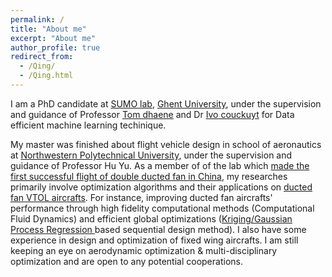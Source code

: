 ```yaml
---
permalink: /
title: "About me"
excerpt: "About me"
author_profile: true
redirect_from: 
  - /Qing/
  - /Qing.html
---
```

I am a PhD candidate at [SUMO lab](http://sumo.intec.ugent.be/), [Ghent University](https://www.ugent.be/en), under the supervision and guidance of Professor [Tom dhaene](http://sumo.intec.ugent.be/tdhaene) and Dr [Ivo couckuyt](http://sumo.intec.ugent.be/icouckuy) for Data efficient machine learning techinique. 

My master was finished about flight vehicle design in school of aeronautics at [Northwestern Polytechnical University](http://en.nwpu.edu.cn/), under the supervision and guidance of Professor Hu Yu. As a member of of the lab which [made the first successful flight of double ducted fan in China](http://www.miit.gov.cn/n1146290/n1146402/n1146445/c5637908/content.html), my researches primarily involve optimization algorithms and their applications on [ducted fan VTOL aircrafts](https://en.wikipedia.org/wiki/Ducted_fan). For instance, improving ducted fan aircrafts' performance through high fidelity computational methods (Computational Fluid Dynamics) and efficient global optimizations ([Kriging/Gaussian Process Regression ](https://en.wikipedia.org/wiki/Kriging) based sequential design method).  I also have some experience in design and optimization of fixed wing aircrafts. I am still keeping an eye on aerodynamic optimization & multi-disciplinary optimization and are open to any potential cooperations. 
